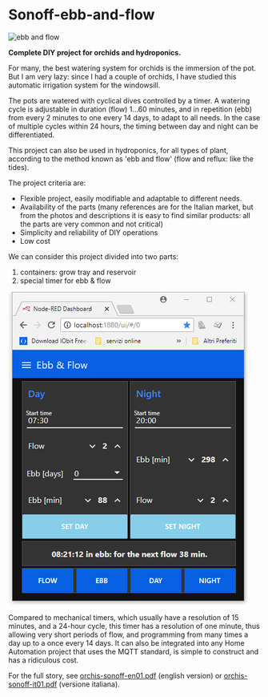 # Sonoff-ebb-and-flow
![ebb and flow](/images/global.png)

**Complete DIY project for orchids and hydroponics.**

For many, the best watering system for orchids is the immersion of
the pot. But I am very lazy: since I had a couple of orchids, I have
studied this automatic irrigation system for the windowsill.

The pots are watered with cyclical dives controlled by a timer. A
watering cycle is adjustable in duration (flow) 1...60 minutes, and in
repetition (ebb) from every 2 minutes to one every 14 days, to
adapt to all needs. In the case of multiple cycles within 24 hours,
the timing between day and night can be differentiated.

This project can also be used in hydroponics, for all types of plant,
according to the method known as 'ebb and flow' (flow and reflux:
like the tides).


The project criteria are:
- Flexible project, easily modifiable and adaptable to different needs.
- Availability of the parts (many references are for the Italian market, but from the photos and descriptions it is easy to find similar products: all the parts are very common and not critical)
- Simplicity and reliability of DIY operations
- Low cost

We can consider this project divided into two parts:
1. containers: grow tray and reservoir
2. special timer for ebb & flow

![timer](/images/2018-08-21.082142.shot.png)

Compared to mechanical timers, which usually have a resolution of 15 minutes, and a 24-hour cycle, this timer has a resolution of one minute, thus allowing very short periods of flow, and programming from many times a day up to a once every 14 days.
It can also be integrated into any Home Automation project that uses the MQTT standard, is simple to construct and has a ridiculous cost.

For the full story, see [orchis-sonoff-en01.pdf](orchis-sonoff-en01.pdf) (english version) or [orchis-sonoff-it01.pdf](orchis-sonoff-it01.pdf) (versione italiana).
